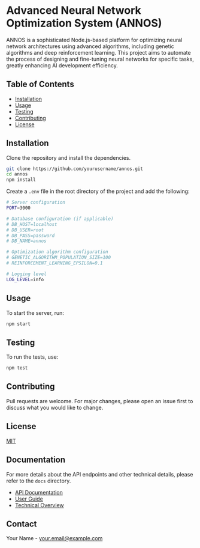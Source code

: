 # Advanced Neural Network Optimization System (ANNOS)

ANNOS is a sophisticated Node.js-based platform for optimizing neural network architectures using advanced algorithms, including genetic algorithms and deep reinforcement learning. This project aims to automate the process of designing and fine-tuning neural networks for specific tasks, greatly enhancing AI development efficiency.

## Table of Contents

- [Installation](#installation)
- [Usage](#usage)
- [Testing](#testing)
- [Contributing](#contributing)
- [License](#license)

## Installation

Clone the repository and install the dependencies.

```bash
git clone https://github.com/yourusername/annos.git
cd annos
npm install
```

Create a `.env` file in the root directory of the project and add the following:

```bash
# Server configuration
PORT=3000

# Database configuration (if applicable)
# DB_HOST=localhost
# DB_USER=root
# DB_PASS=password
# DB_NAME=annos

# Optimization algorithm configuration
# GENETIC_ALGORITHM_POPULATION_SIZE=100
# REINFORCEMENT_LEARNING_EPSILON=0.1

# Logging level
LOG_LEVEL=info
```

## Usage

To start the server, run:

```bash
npm start
```

## Testing

To run the tests, use:

```bash
npm test
```

## Contributing

Pull requests are welcome. For major changes, please open an issue first to discuss what you would like to change.

## License

[MIT](https://choosealicense.com/licenses/mit/)

## Documentation

For more details about the API endpoints and other technical details, please refer to the `docs` directory.

- [API Documentation](docs/API_Docs.md)
- [User Guide](docs/User_Guide.md)
- [Technical Overview](docs/Technical_Overview.md)

## Contact

Your Name - your.email@example.com
